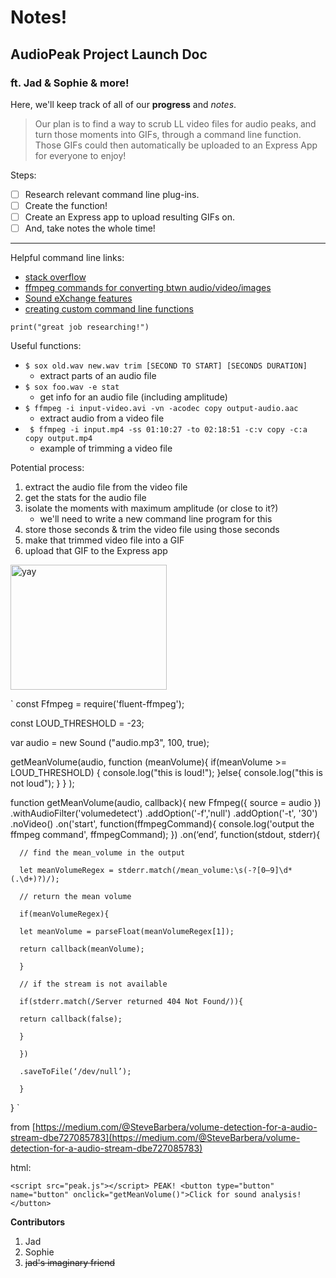 # Notes!

## AudioPeak Project Launch Doc

### ft. Jad & Sophie & more!

Here, we'll keep track of all of our **progress** and *notes*.

> Our plan is to find a way to scrub LL video files for audio peaks, and turn those moments into GIFs, through a command line function. Those GIFs could then automatically be uploaded to an Express App for everyone to enjoy!

Steps:
- [ ] Research relevant command line plug-ins.
- [ ] Create the function!
- [ ] Create an Express app to upload resulting GIFs on.
- [ ] And, take notes the whole time!

---

Helpful command line links:
- [stack overflow](https://stackoverflow.com/questions/4420208/finding-audio-peaks-in-video-files)
- [ffmpeg commands for converting btwn audio/video/images](https://www.tecmint.com/ffmpeg-commands-for-video-audio-and-image-conversion-in-linux/)
- [Sound eXchange features ](http://sox.sourceforge.net/Docs/Features)
- [creating custom command line functions](https://codeburst.io/learn-how-to-create-custom-bash-commands-in-less-than-4-minutes-6d4ceadd9590medium.com/devnetwork/how-to-create-your-own-custom-terminal-commands-c5008782a78e)

`print("great job researching!")`

Useful functions:
- `$ sox old.wav new.wav trim [SECOND TO START] [SECONDS DURATION]`
	- extract parts of an audio file
- `$ sox foo.wav -e stat`
	- get info for an audio file (including amplitude)
- `$ ffmpeg -i input-video.avi -vn -acodec copy output-audio.aac`
	- extract audio from a video file
- ` $ ffmpeg -i input.mp4 -ss 01:10:27 -to 02:18:51 -c:v copy -c:a copy output.mp4`
	- example of trimming a video file

Potential process:
1. extract the audio file from the video file
2. get the stats for the audio file
3. isolate the moments with maximum amplitude (or close to it?)
	- we'll need to write a new command line program for this
4. store those seconds & trim the video file using those seconds
5. make that trimmed video file into a GIF
6. upload that GIF to the Express app

<img src="https://cdn.shopify.com/s/files/1/0080/8372/products/tattly_yay_burst_mike_lowery_00_1024x1024@2x.png?v=1566225019"  alt="yay"  style="width:250px;height:200px;">

` const Ffmpeg = require('fluent-ffmpeg');

const LOUD_THRESHOLD = -23;

var audio = new Sound ("audio.mp3", 100, true);

getMeanVolume(audio, function (meanVolume){
  if(meanVolume >= LOUD_THRESHOLD) {
    console.log("this is loud!");
  }else{
    console.log("this is not loud");
  }
  }
);

function getMeanVolume(audio, callback){
  new Ffmpeg({ source = audio })
    .withAudioFilter('volumedetect')
    .addOption('-f','null')
    .addOption('-t', '30')
    .noVideo()
    .on('start', function(ffmpegCommand){
      console.log('output the ffmpeg command', ffmpegCommand);
    })
    .on(‘end’, function(stdout, stderr){

      // find the mean_volume in the output

      let meanVolumeRegex = stderr.match(/mean_volume:\s(-?[0–9]\d*(.\d+)?)/);

      // return the mean volume

      if(meanVolumeRegex){

      let meanVolume = parseFloat(meanVolumeRegex[1]);

      return callback(meanVolume);

      }

      // if the stream is not available

      if(stderr.match(/Server returned 404 Not Found/)){

      return callback(false);

      }

      })

      .saveToFile(‘/dev/null’);

      }
} `

from  [https://medium.com/@SteveBarbera/volume-detection-for-a-audio-stream-dbe727085783](https://medium.com/@SteveBarbera/volume-detection-for-a-audio-stream-dbe727085783)

html:

` <script src="peak.js"></script>
PEAK!
<button type="button" name="button" onclick="getMeanVolume()">Click for sound analysis!</button> `

**Contributors**
1. Jad
2. Sophie
3. ~~jad's imaginary friend~~

<!--stackedit_data:
eyJoaXN0b3J5IjpbMjAzMDgzMjU3MSwxMTgwMzUyNDE5LDI5Mz
A2MzQ5Niw5NjU5NzAwODEsLTExNTg0MDkxMzEsMjA5Njg2OTg0
NiwzNjc2Mzc2NjgsODgzMzM1OTkyLDExOTY5NzI4NjksNjczOT
EwMjI0LDkxNjgyMjE5LDQ3ODAxNTkyMSwtMTk1OTY1ODM1Miwy
NjQwMTY4MjgsLTE1ODk4NDgxMTcsMjIwNDU1MTUyLC0yNjUwMT
UyODAsLTIwNjIwMDg3NDJdfQ==
-->